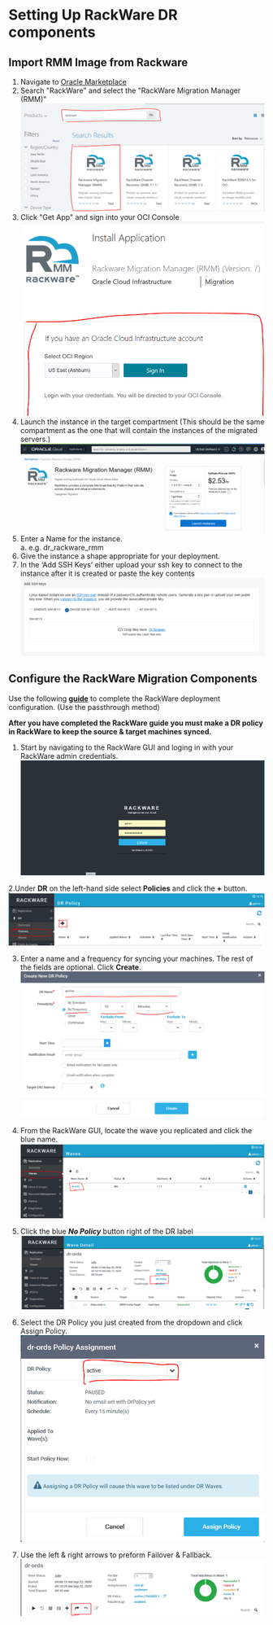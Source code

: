 # Setting Up RackWare DR components
## Import RMM Image from Rackware
1.	Navigate to <a href="https://cloudmarketplace.oracle.com/marketplace/en_US/homePage.jspx" target="_blank">Oracle Marketplace</a>
2.	Search "RackWare" and select the "RackWare Migration Manager (RMM)"
![](./screenshots/rmm-market.PNG)
3.	Click "Get App" and sign into your OCI Console
![](./screenshots/oci-sign.PNG)
4.	Launch the instance in the target compartment (This should be the same compartment as the one that will contain the instances of the migrated servers.)
![](./screenshots/launch.png)
5.	Enter a Name for the instance.\
    a.	e.g. dr_rackware_rmm
6.	Give the instance a shape appropriate for your deployment.
7.   In the ‘Add SSH Keys’ either upload your ssh key to connect to the instance after it is created or paste the key contents
    ![](./screenshots/add-ssh-keys.png)

## Configure the RackWare Migration Components
Use the following **[guide](https://www.rackwareinc.com/rackware-rmm-oracle-marketplace-dr-march-2020)** to complete the RackWare deployment configuration. (Use the passthrough method)

**After you have completed the RackWare guide you must make a DR policy in RackWare to keep the source & target machines synced.**
1. Start by navigating to the RackWare GUI and loging in with your RackWare admin credentials.
![](./screenshots/gui.PNG)  

2.Under **DR** on the left-hand side select **Policies** and click the **+** button.
![](./screenshots/dr-pol.PNG)

3. Enter a name and a frequency for syncing your machines. The rest of the fields are optional. Click **Create**.
![](./screenshots/active.PNG)

4. From the RackWare GUI, locate the wave you replicated and click the blue name.
![](./screenshots/rack-wave.PNG)

5. Click the blue ***No Policy*** button right of the DR label
![](./screenshots/no-pol.PNG)

6. Select the DR Policy you just created from the dropdown and click Assign Policy.
![](./screenshots/assign.PNG)

7. Use the left & right arrows to preform Failover & Fallback.
![](./screenshots/failfall.PNG)  
